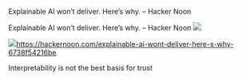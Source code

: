 Explainable AI won’t deliver. Here’s why. – Hacker Noon

Explainable AI won’t deliver. Here’s why. – Hacker Noon
![](../_resources/2b532152bdd5f9cdfd1f6e97f512353d.png)

![](../_resources/8e629dcd07228861ee7bdbb41654e59c.png)https://hackernoon.com/explainable-ai-wont-deliver-here-s-why-6738f54216be

Interpretability is not the best basis for trust